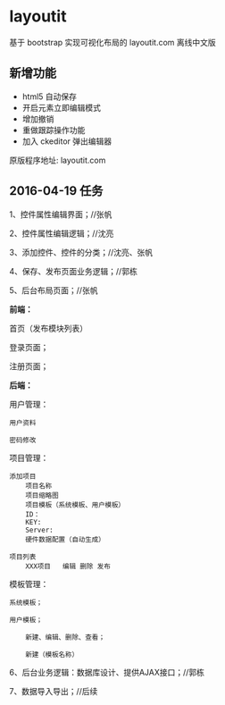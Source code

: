 layoutit
========

基于 bootstrap 实现可视化布局的 layoutit.com 离线中文版

## 新增功能

- html5 自动保存
- 开启元素立即编辑模式
- 增加撤销
- 重做跟踪操作功能
- 加入 ckeditor 弹出编辑器

原版程序地址: layoutit.com


## 2016-04-19 任务

1、控件属性编辑界面；//张帆

2、控件属性编辑逻辑；//沈亮

3、添加控件、控件的分类；//沈亮、张帆

4、保存、发布页面业务逻辑；//郭栋

5、后台布局页面；//张帆

**前端：**

首页（发布模块列表）

登录页面；

注册页面；

**后端：**

用户管理：

	用户资料

	密码修改

项目管理：

	添加项目
		项目名称
		项目缩略图
		项目模板（系统模板、用户模板）
		ID：
		KEY:
		Server:
		硬件数据配置（自动生成）

	项目列表
		XXX项目	编辑 删除 发布	
	

模板管理：

	系统模板；
	
	用户模板；
	
		新建、编辑、删除、查看；
		
		新建（模板名称）
	


6、后台业务逻辑：数据库设计、提供AJAX接口；//郭栋

7、数据导入导出；//后续